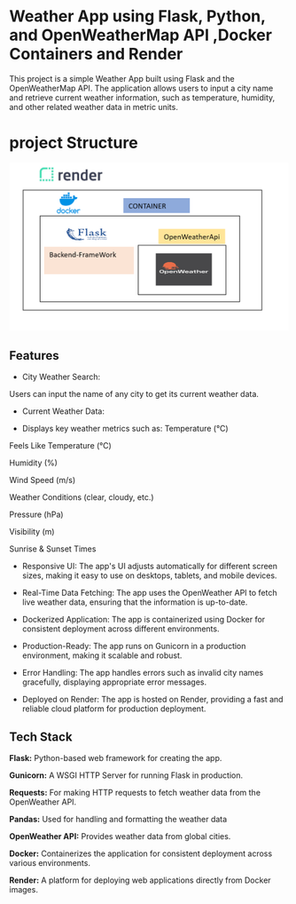 # Weather App using Flask, Python, and OpenWeatherMap API ,Docker Containers and Render

This project is a simple Weather App built using Flask and the OpenWeatherMap API. The application allows users to input a city name and retrieve current weather information, such as temperature, humidity, and other related weather data in metric units.


# project Structure 


![alt image](https://github.com/AtharvThakur7/Weather_Apllication3/blob/596ebcad76a83eae9a9bae1e60d826e724f3e73d/Screenshot%202024-12-28%20234016.png)

## Features

- City Weather Search:

Users can input the name of any city to get its current weather data.
- Current Weather Data:

- Displays key weather metrics such as:
Temperature (°C)

Feels Like Temperature (°C)

Humidity (%)

Wind Speed (m/s)

Weather Conditions (clear, cloudy, etc.)

Pressure (hPa)

Visibility (m)

Sunrise & Sunset Times

- Responsive UI:
The app's UI adjusts automatically for different screen sizes, making it easy to use on desktops, tablets, and mobile devices.

- Real-Time Data Fetching:
The app uses the OpenWeather API to fetch live weather data, ensuring that the information is up-to-date.

- Dockerized Application:
The app is containerized using Docker for consistent deployment across different environments.

- Production-Ready:
The app runs on Gunicorn in a production environment, making it scalable and robust.

- Error Handling:
The app handles errors such as invalid city names gracefully, displaying appropriate error messages.

- Deployed on Render:
The app is hosted on Render, providing a fast and reliable cloud platform for production deployment.

## Tech Stack

**Flask:** Python-based web framework for creating the app.

**Gunicorn:** A WSGI HTTP Server for running Flask in production.

**Requests:** For making HTTP requests to fetch weather data from the OpenWeather API.

**Pandas:** Used for handling and formatting the weather data 

**OpenWeather API:** Provides weather data from global cities.

**Docker:** Containerizes the application for consistent deployment across various environments.

**Render:** A platform for deploying web applications directly from Docker images.



 
